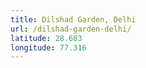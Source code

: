 ```yaml
---
title: Dilshad Garden, Delhi
url: /dilshad-garden-delhi/
latitude: 28.683
longitude: 77.316
---
```

